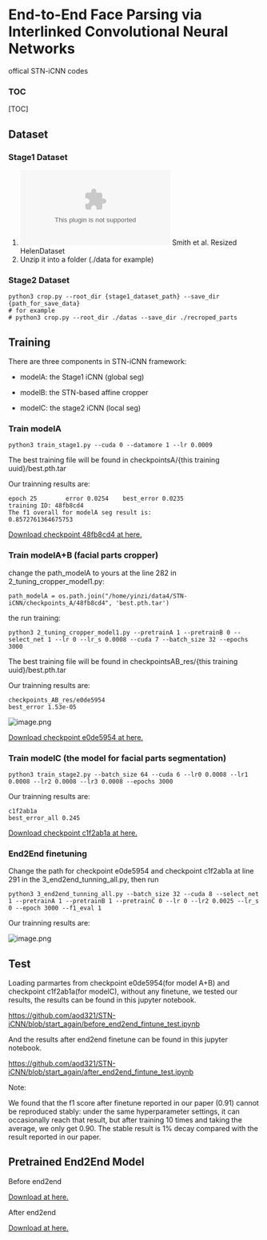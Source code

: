 # End-to-End Face Parsing via Interlinked Convolutional Neural Networks

offical STN-iCNN codes

### TOC

[TOC]

## Dataset
### Stage1 Dataset
1. ![Download](http://pages.cs.wisc.edu/~lizhang/projects/face-parsing/SmithCVPR2013_dataset_resized.zip) Smith et al. Resized HelenDataset 
2. Unzip it into a folder (./data for example)

### Stage2 Dataset
```shell
python3 crop.py --root_dir {stage1_dataset_path} --save_dir {path_for_save_data}
# for example
# python3 crop.py --root_dir ./datas --save_dir ./recroped_parts
```

## Training

There are three components in STN-iCNN framework:

- modelA: the Stage1 iCNN (global seg)

- modelB: the STN-based affine cropper

- modelC: the stage2 iCNN (local seg)

### Train modelA

```shell
python3 train_stage1.py --cuda 0 --datamore 1 --lr 0.0009
```
The best training file will be found in checkpointsA/{this training uuid}/best.pth.tar

Our trainning results are:

```shell
epoch 25        error 0.0254    best_error 0.0235
training ID: 48fb8cd4 
The f1 overall for modelA seg result is:
0.8572761364675753
```

[Download checkpoint 48fb8cd4 at here.](https://github.com/aod321/MyModelZoo/raw/main/stn_icnn_pretrains/48fb8cd4.pth.tar)

### Train modelA+B (facial parts cropper)

change the path_modelA to yours at the line 282 in 2_tuning_cropper_model1.py:

```
path_modelA = os.path.join("/home/yinzi/data4/STN-iCNN/checkpoints_A/48fb8cd4", 'best.pth.tar')
```

the run training:

```shell
python3 2_tuning_cropper_model1.py --pretrainA 1 --pretrainB 0 --select_net 1 --lr 0 --lr_s 0.0008 --cuda 7 --batch_size 32 --epochs 3000
```

The best training file will be found in checkpointsAB_res/{this training uuid}/best.pth.tar

Our trainning results are:

```shell
checkpoints_AB_res/e0de5954
best_error 1.53e-05
```

![image.png](https://i.loli.net/2021/08/31/FUoCNIqkwJDyxG3.png)

[Download checkpoint e0de5954 at here.](https://github.com/aod321/MyModelZoo/raw/main/stn_icnn_pretrains/e0de5954.pth.tar)

### Train modelC (the model for facial parts segmentation)

```shell
python3 train_stage2.py --batch_size 64 --cuda 6 --lr0 0.0008 --lr1 0.0008 --lr2 0.0008 --lr3 0.0008 --epochs 3000
```

Our trainning results are:

```
c1f2ab1a
best_error_all 0.245
```

[Download checkpoint c1f2ab1a at here.](https://github.com/aod321/MyModelZoo/raw/main/stn_icnn_pretrains/c1f2ab1a.pth.tar)

### End2End finetuning

Change the path for checkpoint e0de5954 and checkpoint c1f2ab1a at line 291 in the 3_end2end_tunning_all.py, then run

```shell
python3 3_end2end_tunning_all.py --batch_size 32 --cuda 8 --select_net 1 --pretrainA 1 --pretrainB 1 --pretrainC 0 --lr 0 --lr2 0.0025 --lr_s 0 --epoch 3000 --f1_eval 1
```

Our trainning results are:

![image.png](https://i.loli.net/2021/08/31/s9jmgNERfwUrObz.png)

## Test

Loading parmartes from checkpoint e0de5954(for model A+B) and checkpoint c1f2ab1a(for modelC), without any finetune, we tested our results, the results can be found in this jupyter notebook.

https://github.com/aod321/STN-iCNN/blob/start_again/before_end2end_fintune_test.ipynb

And the results after end2end finetune can be found in this jupyter notebook.

https://github.com/aod321/STN-iCNN/blob/start_again/after_end2end_fintune_test.ipynb

Note:

We found that the f1 score after finetune reported in our paper (0.91) cannot be reproduced stably: under the same hyperparameter settings, it can occasionally reach that result, but after training 10 times and taking the average, we only get 0.90. The stable result is 1% decay compared with the result reported in our paper. 



## Pretrained End2End Model

Before end2end

[Download at here.](https://github.com/aod321/MyModelZoo/blob/main/stn_icnn_pretrains/before_end2end.pth.tar)

After end2end

[Download at here.](https://github.com/aod321/MyModelZoo/blob/main/stn_icnn_pretrains/after_end2_end_10mean.pth.tar)


